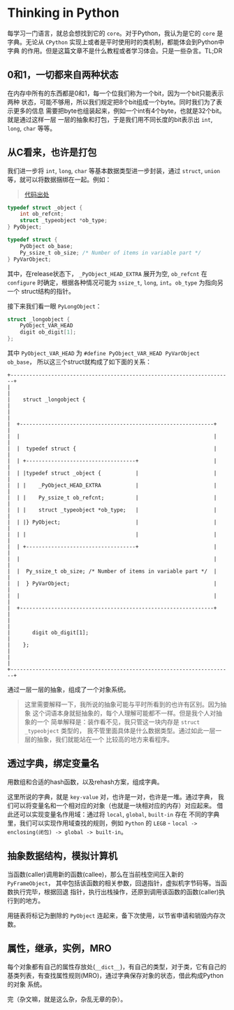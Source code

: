# Thinking in Python

每学习一门语言，就总会想找到它的 `core`。对于Python，我认为是它的 `core` 是
字典。无论从 `CPython` 实现上或者是平时使用时的类机制，都能体会到Python中字典
的作用。但是这篇文章不是什么教程或者学习体会。只是一些杂言。TL;DR

## 0和1，一切都来自两种状态

在内存中所有的东西都是0和1，每一个位我们称为一个bit，因为一个bit只能表示两种
状态，可能不够用，所以我们规定把8个bit组成一个byte。同时我们为了表示更多的信息
需要把byte也组装起来，例如一个int有4个byte，也就是32个bit。就是通过这样一层
一层的抽象和打包，于是我们用不同长度的bit表示出 `int`, `long`, `char` 等等。

## 从C看来，也许是打包

我们进一步将 `int`, `long`, `char` 等基本数据类型进一步封装，通过 `struct`,
`union` 等，就可以将数据捆绑在一起。例如：

> [代码出处](https://github.com/jiajunhuang/cpython/blob/annotation/Include/object.h#L106-L110)

```c
typedef struct _object {
    int ob_refcnt;
    struct _typeobject *ob_type;
} PyObject;

typedef struct {
    PyObject ob_base;
    Py_ssize_t ob_size; /* Number of items in variable part */
} PyVarObject;
```

其中，在release状态下， `_PyObject_HEAD_EXTRA` 展开为空, `ob_refcnt` 在 `configure`
时确定，根据各种情况可能为 `ssize_t`, `long`, `int`。`ob_type` 为指向另一个
struct结构的指针。

接下来我们看一眼 `PyLongObject`：

```c
struct _longobject {
	PyObject_VAR_HEAD
	digit ob_digit[1];
};
```

其中 `PyObject_VAR_HEAD` 为 `#define PyObject_VAR_HEAD PyVarObject ob_base`，
所以这三个struct就构成了如下面的关系：

```
+-----------------------------------------------------------------------+
|                                                                       |
|    struct _longobject {                                               |
|                                                                       |
|  +--------------------------------------------------------------+     |
|  |                                                              |     |
|  |  typedef struct {                                            |     |
|  | +-----------------------------------+                        |     |
|  | |typedef struct _object {           |                        |     |
|  | |    _PyObject_HEAD_EXTRA           |                        |     |
|  | |    Py_ssize_t ob_refcnt;          |                        |     |
|  | |    struct _typeobject *ob_type;   |                        |     |
|  | |} PyObject;                        |                        |     |
|  | |                                   |                        |     |
|  | +-----------------------------------+                        |     |
|  |                                                              |     |
|  |  Py_ssize_t ob_size; /* Number of items in variable part */  |     |
|  |  } PyVarObject;                                              |     |
|  |                                                              |     |
|  +--------------------------------------------------------------+     |
|                                                                       |
|    	digit ob_digit[1];                                              |
|    };                                                                 |
|                                                                       |
+-----------------------------------------------------------------------+
```

通过一层一层的抽象，组成了一个对象系统。

> 这里需要解释一下，我所说的抽象可能与平时所看到的也许有区别。因为抽象
> 这个词语本身就挺抽象的，每个人理解可能都不一样。但是我个人对抽象的一个
> 简单解释是：装作看不见，我只管这一块内存是 `struct _typeobject` 类型的，
> 我不管里面具体是什么数据类型。通过如此一层一层的抽象，我们就能站在一个
> 比较高的地方来看程序。

## 透过字典，绑定变量名

用数组和合适的hash函数，以及rehash方案，组成字典。

这里所说的字典，就是 `key-value` 对，也许是一对，也许是一堆。通过字典，
我们可以将变量名和一个相对应的对象（也就是一块相对应的内存）对应起来。
借此还可以实现变量名作用域：通过将 `local`, `global`, `built-in` 存在
不同的字典里，我们可以实现作用域查找的规则，例如 `Python` 的 `LEGB` -
`local -> enclosing(闭包) -> global -> built-in`。

## 抽象数据结构，模拟计算机

当函数(caller)调用新的函数(callee)，那么在当前栈空间压入新的 `PyFrameObject`，
其中包括该函数的相关参数，回退指针，虚拟机字节码等。当函数执行完毕，根据回退
指针，执行出栈操作，还原到调用该函数的函数(caller)执行到的地方。

用链表将标记为删除的 `PyObject` 连起来，备下次使用，以节省申请和销毁内存次数。

## 属性，继承，实例，MRO

每个对象都有自己的属性存放处(`__dict__`)，有自己的类型，对于类，它有自己的
基类列表，有查找属性规则(MRO)，通过字典保存对象的状态，借此构成Python的对象
系统。

完（杂文嘛，就是这么杂，杂乱无章的杂）。
